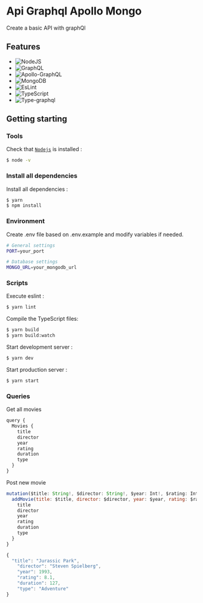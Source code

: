 # Api Graphql Apollo Mongo

Create a basic API with graphQl

## Features

- ![NodeJS](https://img.shields.io/badge/NODE.JS-black?style=plastic&logo=node.js)
- ![GraphQL](https://img.shields.io/badge/GraphQL-black?style=plastic&logo=graphql)
- ![Apollo-GraphQL](https://img.shields.io/badge/ApolloGraphQL-black?style=plastic&logo=apollo-graphql)
- ![MongoDB](https://img.shields.io/badge/MongoDB-black?style=plastic&logo=Mongodb)
- ![EsLint](https://img.shields.io/badge/ESLint-black?style=plastic&logo=eslint)
- ![TypeScript](https://img.shields.io/badge/typescript-black?style=plastic&logo=typescript)
- ![Type-graphql](https://img.shields.io/badge/TypeGraphQL-black?style=plastic)

## Getting starting

### Tools

Check that [`Nodejs`](https://nodejs.org/en/download/) is installed :

```sh
$ node -v
```

### Install all dependencies

Install all dependencies :

```sh
$ yarn
$ npm install
```

### Environment

Create .env file based on .env.example and modify variables if needed.

```sh
# General settings
PORT=your_port

# Database settings
MONGO_URL=your_mongodb_url
```

### Scripts

Execute eslint :

```sh
$ yarn lint
```

Compile the TypeScript files:

```sh
$ yarn build
$ yarn build:watch
```

Start development server :

```sh
$ yarn dev
```

Start production server :

```sh
$ yarn start
```

### Queries

Get all movies

```javascript
query {
  Movies {
    title
    director
    year
    rating
    duration
    type
  }
}
```

Post new movie

```javascript
mutation($title: String!, $director: String!, $year: Int!, $rating: Int!, $duration: Int!, $type: String!) {
  addMovie(title: $title, director: $director, year: $year, rating: $rating, duration: $duration, type: $type) {
    title
    director
    year
    rating
    duration
    type
  }
}
```

```javascript
{
  "title": "Jurassic Park",
    "director": "Steven Spielberg",
    "year": 1993,
    "rating": 8.1,
    "duration": 127,
    "type": "Adventure"
}
```
